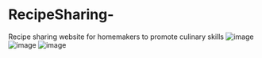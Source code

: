 # RecipeSharing-
Recipe sharing website for homemakers to promote culinary skills
![image](https://github.com/manjurikar/RecipeSharing-/assets/89409117/d2ce5667-43b5-4f52-8e0b-4b81118205cf)
![image](https://github.com/manjurikar/RecipeSharing-/assets/89409117/dfecd4a5-1c85-4897-b18a-74b50f7f3498)
![image](https://github.com/manjurikar/RecipeSharing-/assets/89409117/6337bb1b-bb4a-440e-aa74-0cc3bcce5be1)
